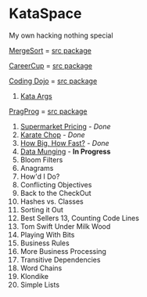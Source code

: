 KataSpace
=========

My own hacking nothing special

[MergeSort](https://www.youtube.com/watch?v=XaqR3G_NVoo)
 = [src package](https://github.com/blundell/KataSpace/tree/master/src/com/blundell/kata/mergesort)
 
[CareerCup](http://www.careercup.com/page)
 = [src package](https://github.com/blundell/KataSpace/tree/master/src/com/blundell/kata/careercup)

[Coding Dojo](http://codingdojo.org/)
 = [src package](https://github.com/blundell/KataSpace/tree/master/src/com/blundell/kata/codingdojo)
  1. [Kata Args](http://codingdojo.org/cgi-bin/wiki.pl?KataArgs)

[PragProg](http://codekata.pragprog.com/2007/01/code_kata_backg.html#more)
 = [src package](https://github.com/blundell/KataSpace/tree/master/src/com/blundell/kata/pragprog)

  1. [Supermarket Pricing](http://codekata.pragprog.com/2007/01/code_kata_one_s.html) - *Done*
  2. [Karate Chop](http://codekata.pragprog.com/2007/01/kata_two_karate.html) - *Done*
  3. [How Big, How Fast?](http://codekata.pragprog.com/2007/01/kata_three_how_.html) - *Done*
  4. [Data Munging](http://codekata.pragprog.com/2007/01/kata_four_data_.html) - **In Progress**
  5. Bloom Filters
  6. Anagrams
  7. How'd I Do?
  8. Conflicting Objectives
  9. Back to the CheckOut
  10. Hashes vs. Classes
  11. Sorting it Out
  12. Best Sellers
  13, Counting Code Lines
  14. Tom Swift Under Milk Wood
  15. Playing With Bits
  16. Business Rules
  17. More Business Processing
  18. Transitive Dependencies
  19. Word Chains
  20. Klondike
  21. Simple Lists


